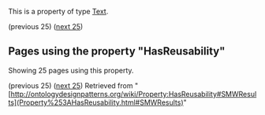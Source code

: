 This is a property of type [Text](../Type/Text "Type:Text").




  

(previous 25) ([next 25](http://ontologydesignpatterns.org/wiki/index.php?title=Property:HasReusability&from=GerdGroener+about+SynonymOrEquivalence+%28SOE%29#SMWResults "Property:HasReusability"))
## Pages using the property "HasReusability"


Showing 25 pages using this property.


(previous 25) ([next 25](http://ontologydesignpatterns.org/wiki/index.php?title=Property:HasReusability&from=GerdGroener+about+SynonymOrEquivalence+%28SOE%29#SMWResults "Property:HasReusability"))
Retrieved from "[http://ontologydesignpatterns.org/wiki/Property:HasReusability#SMWResults](Property%253AHasReusability.html#SMWResults)"